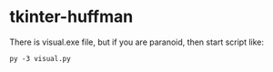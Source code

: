 # tkinter-huffman
There is visual.exe file, but if you are paranoid, then start script like:
```
py -3 visual.py
```
